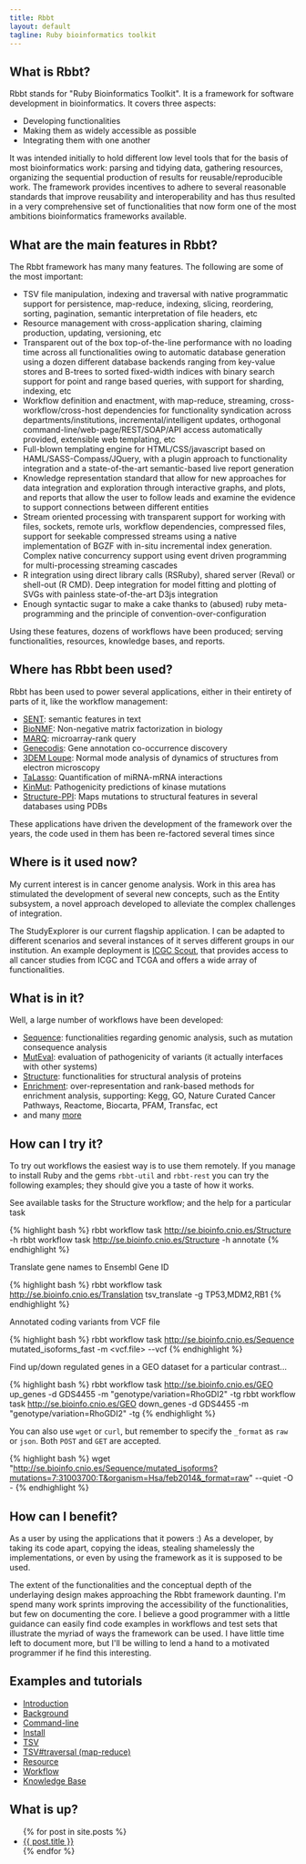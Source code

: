 ```yaml
---
title: Rbbt
layout: default
tagline: Ruby bioinformatics toolkit
---
```



What is Rbbt?
-------------

Rbbt stands for "Ruby Bioinformatics Toolkit". It is a framework for software
development in bioinformatics. It covers three aspects:

* Developing functionalities
* Making them as widely accessible as possible
* Integrating them with one another

It was intended initially to hold different low level tools that for the basis
of most bioinformatics work: parsing and tidying data, gathering resources,
organizing the sequential production of results for reusable/reproducible work.
The framework provides incentives to adhere to several reasonable standards that
improve reusability and interoperability and has thus resulted in a very
comprehensive set of functionalities that now form one of the most ambitions
bioinformatics frameworks available.


What are the main features in Rbbt?
-------------

The Rbbt framework has many many features. The following are some of the most
important:

* TSV file manipulation, indexing and traversal with native programmatic
  support for persistence, map-reduce, indexing, slicing, reordering, sorting,
  pagination, semantic interpretation of file headers, etc
* Resource management with cross-application sharing, claiming production,
  updating, versioning, etc
* Transparent out of the box top-of-the-line performance with no loading time
  across all functionalities owing to automatic database generation using a
  dozen different database backends ranging from key-value stores and B-trees
  to sorted fixed-width indices with binary search support for point and range
  based queries, with support for sharding, indexing, etc
* Workflow definition and enactment, with map-reduce, streaming,
  cross-workflow/cross-host dependencies for functionality syndication across
  departments/institutions, incremental/intelligent updates,
  orthogonal command-line/web-page/REST/SOAP/API access automatically
  provided, extensible web templating, etc
* Full-blown templating engine for HTML/CSS/javascript based on
  HAML/SASS-Compass/JQuery, with a plugin approach to functionality integration
  and a state-of-the-art semantic-based live report generation
* Knowledge representation standard that allow for new approaches for data
  integration and exploration through interactive graphs, and plots, and
  reports that allow the user to follow leads and examine the evidence to
  support connections between different entities
* Stream oriented processing with transparent support for working with files,
  sockets, remote urls, workflow dependencies, compressed files, support for
  seekable compressed streams using a native implementation of BGZF with
  in-situ incremental index generation. Complex native concurrency support
  using event driven programming for multi-processing streaming cascades
* R integration using direct library calls (RSRuby), shared server (Reval) or
  shell-out (R CMD). Deep integration for model fitting and plotting of SVGs with
  painless state-of-the-art D3js integration
* Enough syntactic sugar to make a cake thanks to (abused) ruby meta-programming and the
  principle of convention-over-configuration

Using these features, dozens of workflows have been produced; serving
functionalities, resources, knowledge bases, and reports.

Where has Rbbt been used?
-------------------------

Rbbt has been used to power several applications, either in their entirety of
parts of it, like the workflow management:

* [SENT](http://sent.dacya.ucm.es/): semantic features in text
* [BioNMF](http://bionmf.dacya.ucm.es/): Non-negative matrix factorization in biology
* [MARQ](http://marq.dacya.ucm.es/): microarray-rank query
* [Genecodis](http://genecodis.cnb.csic.es/): Gene annotation co-occurrence discovery
* [3DEM Loupe](http://3demloupe.cnb.csic.es): Normal mode analysis of dynamics of structures from electron microscopy
* [TaLasso](http://talasso.cnb.csic.es/): Quantification of miRNA-mRNA interactions
* [KinMut](http://wkinmut.bioinfo.cnio.es/): Pathogenicity predictions of kinase mutations
* [Structure-PPI](http://structureppi.bioinfo.cnio.es/): Maps mutations to
  structural features in several databases using PDBs 

These applications have driven the development of the framework over the
years, the code used in them has been re-factored several times since

Where is it used now?
---------------------

My current interest is in cancer genome analysis. Work in this area has
stimulated the development of several new concepts, such as the Entity
subsystem, a novel approach developed to alleviate the complex challenges of
integration.


The StudyExplorer is our current flagship application. I can be adapted to different
scenarios and several instances of it serves different groups in our institution. An
example deployment is [ICGC Scout](http://se.bioinfo.cnio.es), that provides access to 
all cancer studies from ICGC and TCGA and offers a wide array of functionalities.

What is in it?
--------------

Well, a large number of workflows have been developed:

* [Sequence](https://github.com/Rbbt-Workflows/sequence): functionalities regarding genomic analysis, such as mutation consequence analysis
* [MutEval](https://github.com/Rbbt-Workflows/mut_eval): evaluation of pathogenicity of variants (it actually interfaces with other systems)
* [Structure](https://github.com/Rbbt-Workflows/structure): functionalities for structural analysis of proteins
* [Enrichment](https://github.com/Rbbt-Workflows/enrichment): over-representation and rank-based methods for enrichment analysis, supporting: Kegg, GO, Nature Curated Cancer Pathways, Reactome, Biocarta, PFAM, Transfac, ect
* and many [more](https://github.com/Rbbt-Workflows)

How can I try it?
-----------------

To try out workflows the easiest way is to use them remotely. If you manage to
install Ruby and the gems `rbbt-util` and `rbbt-rest` you can try the following
examples; they should give you a taste of how it works.

See available tasks for the Structure workflow; and the help for a particular task

{% highlight bash %}
rbbt workflow task http://se.bioinfo.cnio.es/Structure -h
rbbt workflow task http://se.bioinfo.cnio.es/Structure -h annotate
{% endhighlight %}


Translate gene names to Ensembl Gene ID

{% highlight bash %}
rbbt workflow task http://se.bioinfo.cnio.es/Translation tsv_translate -g TP53,MDM2,RB1
{% endhighlight %}

Annotated coding variants from VCF file

{% highlight bash %}
rbbt workflow task http://se.bioinfo.cnio.es/Sequence mutated_isoforms_fast -m <vcf.file> --vcf
{% endhighlight %}

Find up/down regulated genes in a GEO dataset for a particular contrast...

{% highlight bash %}
rbbt workflow task http://se.bioinfo.cnio.es/GEO up_genes -d GDS4455 -m "genotype/variation=RhoGDI2" -tg
rbbt workflow task http://se.bioinfo.cnio.es/GEO down_genes -d GDS4455 -m "genotype/variation=RhoGDI2" -tg
{% endhighlight %}

You can also use `wget` or `curl`, but remember to specify the `_format` as
`raw` or `json`. Both `POST` and `GET` are accepted.

{% highlight bash %}
wget "http://se.bioinfo.cnio.es/Sequence/mutated_isoforms?mutations=7:31003700:T&organism=Hsa/feb2014&_format=raw" --quiet -O -
{% endhighlight %}

How can I benefit?
------------------

As a user by using the applications that it powers :) As a developer, by taking
its code apart, copying the ideas, stealing shamelessly the implementations,
or even by using the framework as it is supposed to be used. 

The extent of the functionalities and the conceptual depth of the underlaying
design makes approaching the Rbbt framework daunting. I'm spend many work
sprints improving the accessibility of the functionalities, but few on
documenting the core. I believe a good programmer with a little guidance can
easily find code examples in workflows and test sets that illustrate the myriad
of ways the framework can be used. I have little time left to document more,
but I'll be willing to lend a hand to a motivated programmer if he find this
interesting.

Examples and tutorials
----------------------
* [Introduction](tutorial/introduction)
* [Background](tutorial/background)
* [Command-line](tutorial/commandline)
* [Install](tutorial/install)
* [TSV](tutorial/TSV)
* [TSV#traversal (map-reduce)](tutorial/map_reduce)
* [Resource](tutorial/Resource)
* [Workflow](tutorial/Workflow)
* [Knowledge Base](tutorial/knowledge_base)

What is up?
-----------

<ul>
  {% for post in site.posts %}
    <li>
      <a href="{{ site.baseurl }}{{ post.url }}">{{ post.title }}</a>
    </li>
  {% endfor %}
</ul>
